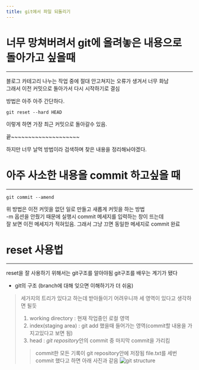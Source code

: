 ```yaml
---
title: git에서 파일 되돌리기
---
```


# 너무 망쳐버려서 git에 올려놓은 내용으로 돌아가고 싶을때   

***
블로그 카테고리 나누는 작업 중에 절대 안고쳐지는 오류가 생겨서 너무 화남   
그래서 이전 커밋으로 돌아가서 다시 시작하기로 결심   

방법은 아주 아주 간단하다.

```
git reset --hard HEAD
```
이렇게 하면 가장 최근 커밋으로 돌아갈수 있음.   

끝~~~~~~~~~~~~~~~~~~~~


하지만 너무 날먹 방법이라 검색하며 찾은 내용을 정리해놔야겠다.

# 아주 사소한 내용을 commit 하고싶을 때

***
```
git commit --amend
```

위 방법은 이전 커밋을 없던 일로 만들고 새롭게 커밋을 하는 방법   
-m 옵션을 안줬기 때문에 실행시 commit 메세지를 입력하는 창이 뜨는데   
잘 보면 이전 메세지가 적혀있음.
그래서 그냥 끄면 동일한 메세지로 commit 완료

# reset 사용법

***
reset을 잘 사용하기 위해서는 git구조를 알아야됨
git구조를 배우는 계기가 됐다 

* git의 구조 (branch에 대해 잊으면 이해하기가 더 쉬움)
> 세가지의 트리가 있다고 하는데 받아들이기 어려우니까 세 영역이 있다고 생각하면 될듯
> 1. working directory : 현재 작업중인 로컬 영역
> 2. index(staging area) : git add 했을때 들어가는 영역(commit할 내용을 가지고있다고 보면 됨)
> 3. head : *git repository*안의 commit 중 마지막 commit을 가리킴
>	> commit한 모든 기록이 git repository안에 저장됨
>	> file.txt를 세번 commit 했다고 하면 아래 사진과 같음
> ![git structure](/assets/restore_file_in_git/git_structure)
